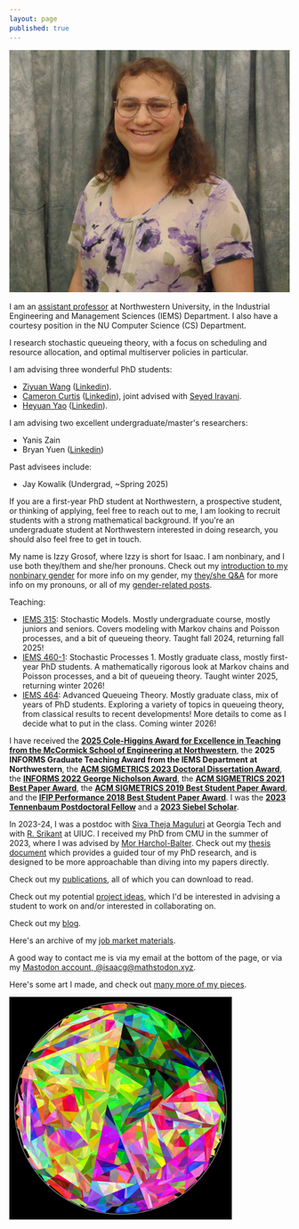 ```yaml
---
layout: page
published: true
---
```


![Izzy Grosof's portrait - A nonbinary person with their head and shoulders visible, wearing a white scoop-necked top with large purple flowers.](/assets/website-photo.jpg)

I am an [assistant professor](https://www.mccormick.northwestern.edu/research-faculty/directory/profiles/grosof-isaac.html) at Northwestern University,
in the Industrial Engineering and Management Sciences (IEMS) Department.
I also have a courtesy position in the NU Computer Science (CS) Department.

I research stochastic queueing theory, with a focus on scheduling and resource allocation,
and optimal multiserver policies in particular.

I am advising three wonderful PhD students:

* [Ziyuan Wang](https://www.mccormick.northwestern.edu/industrial/people/graduate-students/#ziyuan-wang)
([Linkedin](https://www.linkedin.com/in/ziyuan-wang-826178238)).
* [Cameron Curtis](https://www.mccormick.northwestern.edu/industrial/people/graduate-students/#cameron-curtis)
([Linkedin](https://www.linkedin.com/in/cameron-curtis-238071197)),
joint advised with
[Seyed Iravani](http://users.iems.northwestern.edu/~iravani/).
* [Heyuan Yao](https://www.mccormick.northwestern.edu/industrial/people/graduate-students/#heyuan-yao)
([Linkedin](https://www.linkedin.com/in/heyuan-yao-96695b208)).

I am advising two excellent undergraduate/master's researchers:

* Yanis Zain
* Bryan Yuen ([Linkedin](https://www.linkedin.com/in/bryanyuen04/))

Past advisees include:

* Jay Kowalik (Undergrad, ~Spring 2025)

If you are a first-year PhD student at Northwestern, a prospective student, or thinking of applying,
feel free to reach out to me, I am looking to recruit students with a strong mathematical background.
If you're an undergraduate student at Northwestern interested in doing research,
you should also feel free to get in touch.

My name is Izzy Grosof, where Izzy is short for Isaac. I am nonbinary, and I use both they/them and she/her pronouns.
Check out my [introduction to my nonbinary gender](/2023/07/06/my-gender) for more info on my gender,
my [they/she Q&A](/2024/01/19/they-she) for more info on my pronouns,
or all of my [gender-related posts](gender).

Teaching:
* [IEMS 315](https://www.mccormick.northwestern.edu/industrial/academics/courses/descriptions/315.html): Stochastic Models.
Mostly undergraduate course, mostly juniors and seniors.
Covers modeling with Markov chains and Poisson processes, and a bit of queueing theory.
Taught fall 2024, returning fall 2025!
* [IEMS 460-1](https://www.mccormick.northwestern.edu/industrial/academics/courses/descriptions/460-1.html): Stochastic Processes 1.
Mostly graduate class, mostly first-year PhD students.
A mathematically rigorous look at Markov chains and Poisson processes, and a bit of queueing theory.
Taught winter 2025, returning winter 2026!
* [IEMS 464](https://www.mccormick.northwestern.edu/industrial/academics/courses/descriptions/keep/464.html): Advanced Queueing Theory.
Mostly graduate class, mix of years of PhD students.
Exploring a variety of topics in queueing theory, from classical results to recent developments!
More details to come as I decide what to put in the class.
Coming winter 2026!


I have received
the [**2025 Cole-Higgins Award for Excellence in Teaching from the McCormick School of Engineering at Northwestern**](https://www.mccormick.northwestern.edu/news/articles/2025/09/northwestern-engineering-names-winners-of-2025-cole-higgins-awards/),
the **2025 INFORMS Graduate Teaching Award from the IEMS Department at Northwestern**,
the [**ACM SIGMETRICS 2023 Doctoral Dissertation Award**](https://sigmetrics.org/dissertationaward-2023.shtml),
the [**INFORMS 2022 George Nicholson Award**](publications/#the-gittins-policy-is-nearly-optimal-in-the-mgk-under-extremely-general-conditions),
the [**ACM SIGMETRICS 2021 Best Paper Award**](publications/#nudge-stochastically-improving-upon-fcfs),
the [**ACM SIGMETRICS 2019 Best Student Paper Award**](publications/#load-balancing-guardrails),
and the [**IFIP Performance 2018 Best Student Paper Award**](publications/#srpt-for-multiserver-systems).
I was the [**2023 Tennenbaum Postdoctoral Fellow**](https://www.isye.gatech.edu/research/isye-postdoctoral-fellowship-program) and a [**2023 Siebel Scholar**](https://www.businesswire.com/news/home/20220922005006/en/Siebel-Scholars-Foundation-Announces-Class-of-2023).

In 2023-24, I was a postdoc with [Siva Theja Maguluri](https://sites.google.com/site/sivatheja/)
at Georgia Tech
and with [R. Srikant](https://sites.google.com/a/illinois.edu/srikant/)
at UIUC.
I received my PhD from CMU in the summer of 2023, where I was advised by [Mor Harchol-Balter](https://www.cs.cmu.edu/~harchol/).
Check out my [thesis document](/assets/isaac-thesis.pdf)
which provides a guided tour of my PhD research,
and is designed to be more approachable than diving into my papers directly.

Check out my [publications](publications), all of which you can download to read.

Check out my potential [project ideas](project-ideas),
which I'd be interested in advising a student to work on and/or interested in collaborating on.

Check out my [blog](blog).

Here's an archive of my [job market materials](job-market).

A good way to contact me is via my email at the bottom of the page, or via my
<a rel="me" href="https://mathstodon.xyz/@isaacg">Mastodon account, @isaacg@mathstodon.xyz</a>.

Here's some art I made, and check out [many more of my pieces](2018/12/06/programmatically-generated-artwork.html).

<img src="/assets/art/broken-glass.svg" alt="Art" width="400"/>
